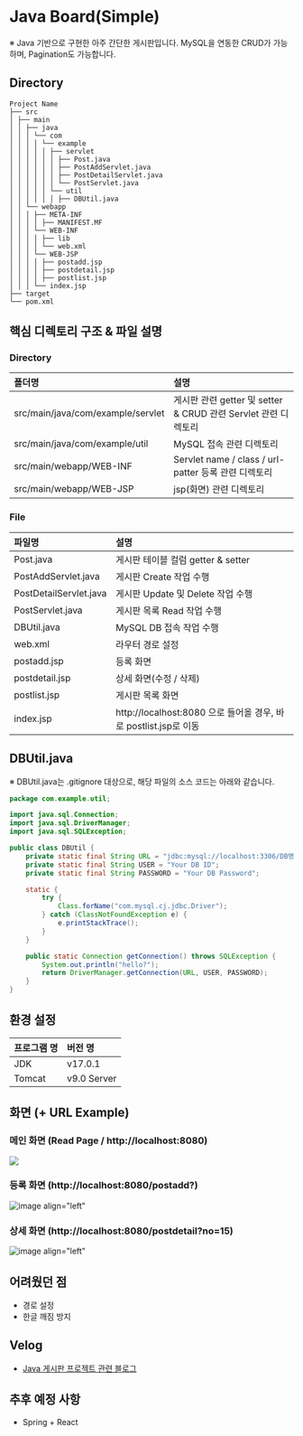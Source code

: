 # Java Board(Simple)
※ Java 기반으로 구현한 아주 간단한 게시판입니다. MySQL을 연동한 CRUD가 가능하며, Pagination도 가능합니다.

## Directory
```
Project Name
├── src
│ ├── main
│ │ ├── java
│ │ │ └── com
│ │ │ │ └── example
│ │ │ │ │ ├── servlet
│ │ │ │ │ │ ├── Post.java
│ │ │ │ │ │ ├── PostAddServlet.java
│ │ │ │ │ │ ├── PostDetailServlet.java
│ │ │ │ │ │ └── PostServlet.java
│ │ │ │ │ └── util
│ │ │ │ │ │ ├── DBUtil.java
│ │ └── webapp
│ │ │ ├── META-INF
│ │ │ │ ├── MANIFEST.MF
│ │ │ └── WEB-INF
│ │ │ │ ├── lib
│ │ │ │ └── web.xml
│ │ │ └── WEB-JSP
│ │ │ │ ├── postadd.jsp
│ │ │ │ ├── postdetail.jsp
│ │ │ │ ├── postlist.jsp
│ │ │ └── index.jsp
├── target
└── pom.xml
```

##  핵심 디렉토리 구조 & 파일 설명
### Directory
| 폴더명 | 설명  |
| :---------- | :------- |
| src/main/java/com/example/servlet     | 게시판 관련 getter 및 setter & CRUD 관련 Servlet 관련 디렉토리 |
| src/main/java/com/example/util        | MySQL 접속 관련 디렉토리  |
| src/main/webapp/WEB-INF         	| Servlet name / class / url-patter 등록 관련 디렉토리  |
| src/main/webapp/WEB-JSP         	| jsp(화면) 관련 디렉토리  |


### File
| 파일명 | 설명  |
| :---------- | :------- |
| Post.java     | 게시판 테이블 컬럼 getter & setter |
| PostAddServlet.java       | 게시판 Create 작업 수행  |
| PostDetailServlet.java         	| 게시판 Update 및 Delete 작업 수행  |
| PostServlet.java         	| 게시판 목록 Read 작업 수행  |
| DBUtil.java         	| MySQL DB 접속 작업 수행  |
| web.xml         	| 라우터 경로 설정  |
| postadd.jsp         	| 등록 화면  |
| postdetail.jsp         	| 상세 화면(수정 / 삭제)  |
| postlist.jsp         	| 게시판 목록 화면  |
| index.jsp          	| http://localhost:8080 으로 들어올 경우, 바로 postlist.jsp로 이동  |

## DBUtil.java
※ DBUtil.java는 .gitignore 대상으로, 해당 파일의 소스 코드는 아래와 같습니다.
```java
package com.example.util;

import java.sql.Connection;
import java.sql.DriverManager;
import java.sql.SQLException;

public class DBUtil {
    private static final String URL = "jdbc:mysql://localhost:3306/DB명(예시:bulletin_board)?useUnicode=true&characterEncoding=UTF-8";
    private static final String USER = "Your DB ID";
    private static final String PASSWORD = "Your DB Password";

    static {
        try {
            Class.forName("com.mysql.cj.jdbc.Driver");
        } catch (ClassNotFoundException e) {
            e.printStackTrace();
        }
    }

    public static Connection getConnection() throws SQLException {
    	System.out.println("hello?");
    	return DriverManager.getConnection(URL, USER, PASSWORD);
    }
}
```

## 환경 설정
| 프로그램 명 | 버전 명  |
| :---------- | :------- |
| JDK         | v17.0.1  |
| Tomcat     | v9.0 Server |


## 화면 (+ URL Example)
### 메인 화면 (Read Page / http://localhost:8080)
<img src="https://github.com/irishNoah/javaBulletinBoardSideProject/assets/80700537/e3df46e6-bfff-46f3-947e-aea24c48ae01" align="center">


### 등록 화면 (http://localhost:8080/postadd?)
![image align="left"](https://github.com/irishNoah/javaBulletinBoardSideProject/assets/80700537/dc77b79d-a189-4065-87b3-0c7f2890e7b2)

### 상세 화면 (http://localhost:8080/postdetail?no=15)
![image align="left"](https://github.com/irishNoah/javaBulletinBoardSideProject/assets/80700537/62f1b7d2-8aaf-4e1a-a92e-329ec0e1722e)


## 어려웠던 점
- 경로 설정
- 한글 깨짐 방지

## Velog
- [Java 게시판 프로젝트 관련 블로그](https://velog.io/@irish/series/JavaBoardProject-Create_Dynamic_Web_Project)

## 추후 예정 사항
- Spring + React
